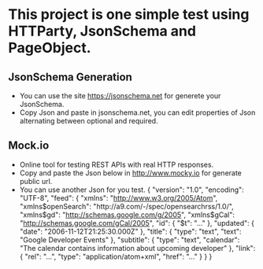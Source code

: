 # This project is one simple test using HTTParty, JsonSchema and PageObject.

## JsonSchema Generation ##
- You can use the site https://jsonschema.net for generete your JsonSchema.
- Copy Json and paste in jsonschema.net, you can edit properties of Json alternating between optional and required.

## Mock.io ##
- Online tool for testing REST APIs with real HTTP responses.
- Copy and paste the Json below in http://www.mocky.io for generate public url.
- You can use another Json for you test.
{
    "version": "1.0",
	"encoding": "UTF-8",
	"feed": {
		"xmlns": "http://www.w3.org/2005/Atom",
		"xmlns$openSearch": "http://a9.com/-/spec/opensearchrss/1.0/",
		"xmlns$gd": "http://schemas.google.com/g/2005",
		"xmlns$gCal": "http://schemas.google.com/gCal/2005",
		"id": {
			"$t": "..."
		},
		"updated": {
			"date": "2006-11-12T21:25:30.000Z"
		},
		"title": {
			"type": "text",
			"text": "Google Developer Events"
		},
		"subtitle": {
			"type": "text",
			"calendar": "The calendar contains information about upcoming developer"
		},
		"link": {
			"rel": "...",
			"type": "application/atom+xml",
			"href": "..."
		}
	}
}

